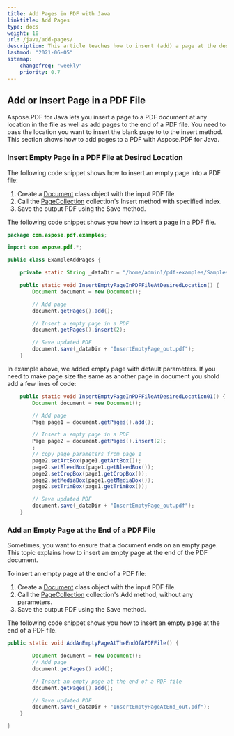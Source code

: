 ```yaml
---
title: Add Pages in PDF with Java
linktitle: Add Pages
type: docs
weight: 10
url: /java/add-pages/
description: This article teaches how to insert (add) a page at the desired location PDF file. Learn how to move, remove (delete) pages from a PDF file using Java library.
lastmod: "2021-06-05"
sitemap:
    changefreq: "weekly"
    priority: 0.7
---
```


## Add or Insert Page in a PDF File

Aspose.PDF for Java lets you insert a page to a PDF document at any location in the file as well as add pages to the end of a PDF file. You need to pass the location you want to insert the blank page to to the insert method.
This section shows how to add pages to a PDF with Aspose.PDF for Java.

### Insert Empty Page in a PDF File at Desired Location

The following code snippet shows how to insert an empty page into a PDF file:

1. Create a [Document](https://apireference.aspose.com/pdf/java/com.aspose.pdf/Document) class object with the input PDF file.
1. Call the [PageCollection](https://apireference.aspose.com/pdf/java/com.aspose.pdf/PageCollection) collection's Insert method with specified index.
1. Save the output PDF using the Save method.

The following code snippet shows you how to insert a page in a PDF file.

```java
package com.aspose.pdf.examples;

import com.aspose.pdf.*;

public class ExampleAddPages {

    private static String _dataDir = "/home/admin1/pdf-examples/Samples/";

    public static void InsertEmptyPageInPDFFileAtDesiredLocation() {
        Document document = new Document();

        // Add page
        document.getPages().add();

        // Insert a empty page in a PDF
        document.getPages().insert(2);

        // Save updated PDF
        document.save(_dataDir + "InsertEmptyPage_out.pdf");
    }
```

In example above, we added empty page with default parameters. If you need to make page size the same as another page in document you shold add
a few lines of code:

```java
    public static void InsertEmptyPageInPDFFileAtDesiredLocation01() {
        Document document = new Document();

        // Add page
        Page page1 = document.getPages().add();

        // Insert a empty page in a PDF
        Page page2 = document.getPages().insert(2);
        ;
        // copy page parameters from page 1
        page2.setArtBox(page1.getArtBox());
        page2.setBleedBox(page1.getBleedBox());
        page2.setCropBox(page1.getCropBox());
        page2.setMediaBox(page1.getMediaBox());
        page2.setTrimBox(page1.getTrimBox());

        // Save updated PDF
        document.save(_dataDir + "InsertEmptyPage_out.pdf");
    }
```

### Add an Empty Page at the End of a PDF File

Sometimes, you want to ensure that a document ends on an empty page. This topic explains how to insert an empty page at the end of the PDF document.

To insert an empty page at the end of a PDF file:

1. Create a [Document](https://apireference.aspose.com/pdf/java/com.aspose.pdf/Document) class object with the input PDF file.
1. Call the [PageCollection](https://apireference.aspose.com/pdf/java/com.aspose.pdf/PageCollection) collection's Add method, without any parameters.
1. Save the output PDF using the Save method.

The following code snippet shows you how to insert an empty page at the end of a PDF file.

```java
public static void AddAnEmptyPageAtTheEndOfAPDFFile() {

        Document document = new Document();
        // Add page
        document.getPages().add();

        // Insert an empty page at the end of a PDF file
        document.getPages().add();

        // Save updated PDF
        document.save(_dataDir + "InsertEmptyPageAtEnd_out.pdf");
    }

}
```